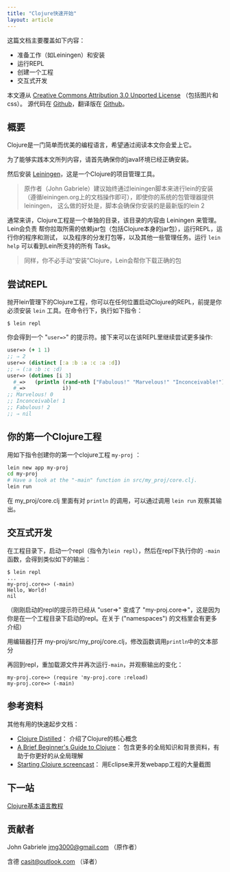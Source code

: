 ```yaml
---
title: "Clojure快速开始"
layout: article
---
```


这篇文档主要覆盖如下内容：

 * 准备工作（如Leiningen）和安装
 * 运行REPL
 * 创建一个工程
 * 交互式开发

本文遵从 <a rel="license"
href="http://creativecommons.org/licenses/by/3.0/">Creative Commons
Attribution 3.0 Unported License</a> （包括图片和css）。 源代码在
[Github](https://github.com/clojuredocs/guides)，翻译版在
[Github](https://github.com/casitnull/guides/tree/gh-pages)。


## 概要

Clojure是一门简单而优美的编程语言，希望通过阅读本文你会爱上它。

为了能够实践本文所列内容，请首先确保你的java环境已经正确安装。

然后安装 [Leiningen](http://leiningen.org/)，这是一个Clojure的项目管理工具。

> 原作者（John Gabriele）建议始终通过leiningen脚本来进行lein的安装
> （遵循leiningen.org上的文档操作即可），即使你的系统的包管理器提供leiningen，
> 这么做的好处是，脚本会确保你安装的是最新版的lein 2

通常来讲，Clojure工程是一个单独的目录，该目录的内容由 Leiningen 来管理。Lein会负责
帮你拉取所需的依赖jar包（包括Clojure本身的jar包），运行REPL，运行你的程序和测试，
以及程序的分发打包等，以及其他一些管理任务。运行 `lein help` 可以看到Lein所支持的所有
Task。

> 同样，你不必手动“安装”Clojure，Lein会帮你下载正确的包

## 尝试REPL

抛开lein管理下的Clojure工程，你可以在任何位置启动Clojure的REPL，前提是你必须安装
`lein` 工具。在命令行下，执行如下指令：

    $ lein repl

你会得到一个 "`user=>`" 的提示符。接下来可以在该REPL里继续尝试更多操作:

``` clojure
user=> (+ 1 1)
;; ⇒ 2
user=> (distinct [:a :b :a :c :a :d])
;; ⇒ (:a :b :c :d)
user=> (dotimes [i 3]
  #_=>   (println (rand-nth ["Fabulous!" "Marvelous!" "Inconceivable!"])
  #_=>            i))
;; Marvelous! 0
;; Inconceivable! 1
;; Fabulous! 2
;; ⇒ nil
```


## 你的第一个Clojure工程

用如下指令创建你的第一个clojure工程 `my-proj` ：

``` bash
lein new app my-proj
cd my-proj
# Have a look at the "-main" function in src/my_proj/core.clj.
lein run
```

在 my_proj/core.clj 里面有对 `println` 的调用，可以通过调用 `lein run`
观察其输出。


## 交互式开发

在工程目录下，启动一个repl（指令为`lein repl`），然后在repl下执行你的 `-main`
函数，会得到类似如下的输出：

    $ lein repl
    ...
    my-proj.core=> (-main)
    Hello, World!
    nil

（刚刚启动的repl的提示符已经从 "user=>" 变成了 "my-proj.core=>"，这是因为
你是在一个工程目录下启动的repl。在关于 ("namespaces") 的文档里会有更多介绍）

用编辑器打开 my-proj/src/my_proj/core.clj，修改函数调用`println`中的文本部分

再回到repl，重加载源文件并再次运行`-main`，并观察输出的变化：

    my-proj.core=> (require 'my-proj.core :reload)
    my-proj.core=> (-main)


## 参考资料

其他有用的快速起步文档：

  * [Clojure Distilled](http://yogthos.github.io/ClojureDistilled.html)：
    介绍了Clojure的核心概念
  * [A Brief Beginner's Guide to
    Clojure](http://www.unexpected-vortices.com/clojure/brief-beginners-guide/index.html)：
    包含更多的全局知识和背景资料，有助于你更好的从全局理解
  * [Starting Clojure screencast](http://cemerick.com/2012/05/02/starting-clojure/)：
    用Eclipse来开发webapp工程的大量截图


## 下一站

[Clojure基本语言教程](/articles/tutorials/introduction.html)



## 贡献者

John Gabriele <jmg3000@gmail.com> （原作者）

含德 <casit@outlook.com> （译者）
